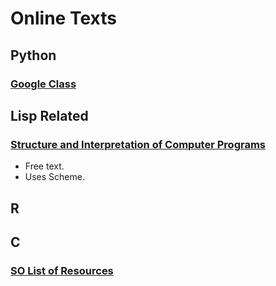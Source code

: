 

# Online Texts

## Python

### [Google Class](https://developers.google.com/edu/python/)

## Lisp Related

### [Structure and Interpretation of Computer Programs](https://mitpress.mit.edu/sicp/full-text/book/book-Z-H-4.html#%_toc_start)  

-  Free text.  
-  Uses Scheme.

## R


## C

### [SO List of Resources](https://stackoverflow.com/questions/562303/the-definitive-c-book-guide-and-list)
